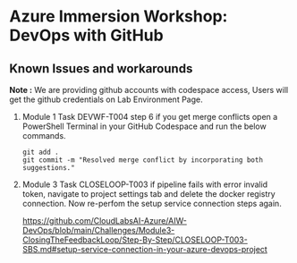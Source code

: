 # Azure Immersion Workshop: DevOps with GitHub

## Known Issues and workarounds 

**Note :** We are providing github accounts with codespace access, Users will get the github credentials on Lab Environment Page.

1. Module 1 Task DEVWF-T004 step 6 if you get merge conflicts open a PowerShell Terminal in your GitHub Codespace and run the below commands.

   ```
   git add .
   git commit -m "Resolved merge conflict by incorporating both suggestions."
   ```
   
2. Module 3 Task CLOSELOOP-T003 if pipeline fails with error invalid token, navigate to project settings tab and delete the docker registry connection. Now re-perfom the setup service connection steps again.

   https://github.com/CloudLabsAI-Azure/AIW-DevOps/blob/main/Challenges/Module3-ClosingTheFeedbackLoop/Step-By-Step/CLOSELOOP-T003-SBS.md#setup-service-connection-in-your-azure-devops-project
